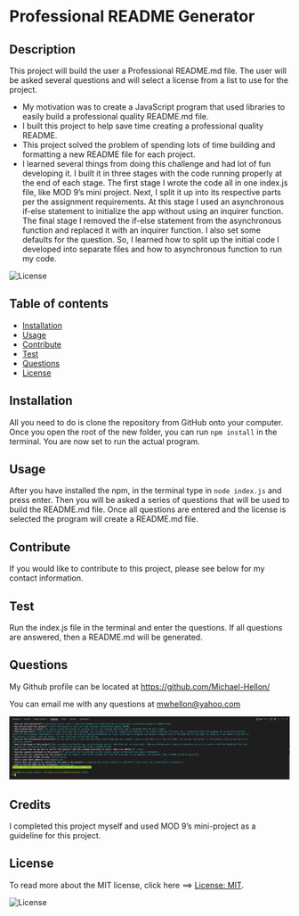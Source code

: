 
# Professional README Generator

## Description

This project will build the user a Professional README.md file. The user will be asked several questions and will select a license from a list to use for the project.

- My motivation was to create a JavaScript program that used libraries to easily build a professional quality README.md file.
- I built this project to help save time creating a professional quality README.
- This project solved the problem of spending lots of time building and formatting a new README file for each project.
- I learned several things from doing this challenge and had lot of fun developing it. I built it in three stages with the code running properly at the end of each stage. The first stage I wrote the code all in one index.js file, like MOD 9’s mini project. Next, I split it up into its respective parts per the assignment requirements. At this stage I used an asynchronous if-else statement to initialize the app without using an inquirer function. The final stage I removed the if-else statement from the asynchronous function and replaced it with an inquirer function. I also set some defaults for the question. So, I learned how to split up the initial code I developed into separate files and how to asynchronous function to run my code.  
  
![License](https://img.shields.io/badge/License-MIT-green.svg)

## Table of contents

- [Installation](#installation)
- [Usage](#usage)
- [Contribute](#contribute)
- [Test](#test)
- [Questions](#questions)
- [License](#license)

## Installation

All you need to do is clone the repository from GitHub onto your computer. Once you open the root of the new folder, you can run `npm install` in the terminal. You are now set to run the actual program.

## Usage

After you have installed the npm, in the terminal type in `node index.js` and press enter. Then you will be asked a series of questions that will be used to build the README.md file. Once all questions are entered and the license is selected the program will create a README.md file.

## Contribute

If you would like to contribute to this project, please see below for my contact information.

## Test

Run the index.js file in the terminal and enter the questions. If all questions are answered, then a README.md will be generated.

## Questions

My Github profile can be located at <https://github.com/Michael-Hellon/>

You can email me with any questions at <mwhellon@yahoo.com>

![screenshot](/assets/images/screenshot.png)

## Credits

I completed this project myself and used MOD 9’s mini-project as a guideline for this project.

## License

To read more about the MIT license, click here ==> [License: MIT](https://opensource.org/licenses/MIT).

![License](https://img.shields.io/badge/License-MIT-green.svg)
